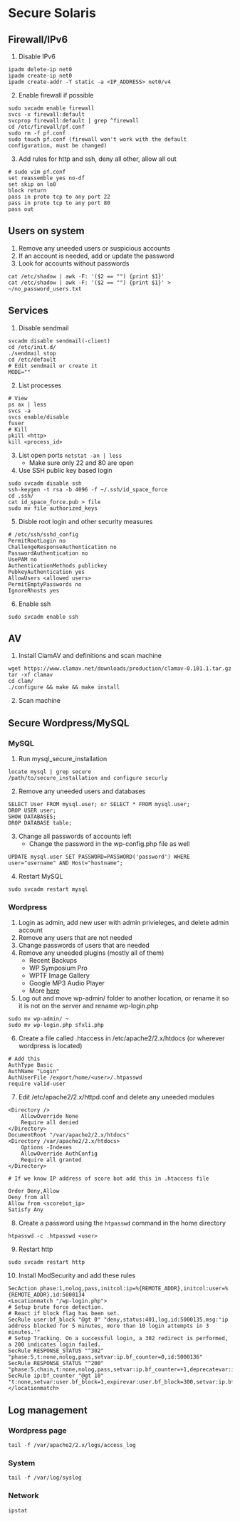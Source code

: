 # Secure Solaris

## Firewall/IPv6
1. Disable IPv6
```
ipadm delete-ip net0
ipadm create-ip net0
ipadm create-addr -T static -a <IP_ADDRESS> net0/v4
```
2. Enable firewall if possible
```
sudo svcadm enable firewall
svcs -x firewall:default
svcprop firewall:default | grep ^firewall
cd /etc/firewall/pf.conf
sudo rm -f pf.conf
sudo touch pf.conf (firewall won't work with the default configuration, must be changed)
```
3. Add rules for http and ssh, deny all other, allow all out
```
# sudo vim pf.conf
set reassemble yes no-df
set skip on lo0
block return
pass in proto tcp to any port 22
pass in proto tcp to any port 80
pass out
```

## Users on system
1. Remove any uneeded users or suspicious accounts
2. If an account is needed, add or update the password
3. Look for accounts without passwords
```
cat /etc/shadow | awk -F: '($2 == "") {print $1}'
cat /etc/shadow | awk -F: '($2 == "") {print $1}' > ~/no_password_users.txt
```

## Services
1. Disable sendmail
```
svcadm disable sendmail(-client)
cd /etc/init.d/
./sendmail stop
cd /etc/default
# Edit sendmail or create it
MODE=""
```
2. List processes
```
# View
ps ax | less
svcs -a
svcs enable/disable
fuser
# Kill
pkill <http>
kill <process_id>
```
3. List open ports `netstat -an | less`
   * Make sure only 22 and 80 are open
4. Use SSH public key based login
```
sudo svcadm disable ssh
ssh-keygen -t rsa -b 4096 -f ~/.ssh/id_space_force
cd .ssh/
cat id_space_force.pub > file
sudo mv file authorized_keys
```
5. Disble root login and other security measures
```
# /etc/ssh/sshd_config
PermitRootLogin no
ChallengeResponseAuthentication no
PasswordAuthentication no
UsePAM no
AuthenticationMethods publickey
PubkeyAuthentication yes
AllowUsers <allowed users>
PermitEmptyPasswords no
IgnoreRhosts yes
```
6. Enable ssh
```
sudo svcadm enable ssh
```

## AV
1. Install ClamAV and definitions and scan machine
```
wget https://www.clamav.net/downloads/production/clamav-0.101.1.tar.gz
tar -xf clamav
cd clam/
./configure && make && make install
```
2. Scan machine

## Secure Wordpress/MySQL
### MySQL
1. Run mysql_secure_installation
```
locate mysql | grep secure
/path/to/secure_installation and configure securly
```
2. Remove any uneeded users and databases
```
SELECT User FROM mysql.user; or SELECT * FROM mysql.user;
DROP USER user;
SHOW DATABASES;
DROP DATABASE table;
```
3. Change all passwords of accounts left
   * Change the password in the wp-config.php file as well
```
UPDATE mysql.user SET PASSWORD=PASSWORD('password') WHERE user="username" AND Host="hostname";
```
4. Restart MySQL
```
sudo svcadm restart mysql
```
### Wordpress
1. Login as admin, add new user with admin privieleges, and delete admin account
2. Remove any users that are not needed
3. Change passwords of users that are needed
4. Remove any uneeded plugins (mostly all of them)
   * Recent Backups
   * WP Symposium Pro
   * WPTF Image Gallery
   * Google MP3 Audio Player
   * More [here](wordpress_vuln_plugins.md)
5. Log out and move wp-admin/ folder to another location, or rename it so it is not on the server and rename wp-login.php
```
sudo mv wp-admin/ ~
sudo mv wp-login.php sfxli.php
```
6. Create a file called .htaccess in /etc/apache2/2.x/htdocs (or wherever wordpress is located)
```
# Add this
AuthType Basic
AuthName "Login"
AuthUserFile /export/home/<user>/.htpasswd
require valid-user
```
7. Edit /etc/apache2/2.x/httpd.conf and delete any uneeded modules
```
<Directory />
    AllowOverride None
    Require all denied
</Directory>
DocumentRoot "/var/apache2/2.x/htdocs"
<Directory /var/apache2/2.x/htdocs>
    Options -Indexes
    AllowOverride AuthConfig
    Require all granted
</Directory>

# If we know IP address of score bot add this in .htaccess file

Order Deny,Allow
Deny from all
Allow from <scorebot_ip>
Satisfy Any
```
8. Create a password using the `htpasswd` command in the home directory
```
htpasswd -c .htpasswd <user>
```
9. Restart http
```
sudo svcadm restart http
```
10. Install ModSecurity and add these rules
```
SecAction phase:1,nolog,pass,initcol:ip=%{REMOTE_ADDR},initcol:user=%{REMOTE_ADDR},id:5000134
<Locationmatch "/wp-login.php">
# Setup brute force detection.
# React if block flag has been set.
SecRule user:bf_block "@gt 0" "deny,status:401,log,id:5000135,msg:'ip address blocked for 5 minutes, more than 10 login attempts in 3 minutes.'"
# Setup Tracking. On a successful login, a 302 redirect is performed, a 200 indicates login failed.
SecRule RESPONSE_STATUS "^302" "phase:5,t:none,nolog,pass,setvar:ip.bf_counter=0,id:5000136"
SecRule RESPONSE_STATUS "^200" "phase:5,chain,t:none,nolog,pass,setvar:ip.bf_counter=+1,deprecatevar:ip.bf_counter=1/180,id:5000137"
SecRule ip:bf_counter "@gt 10" "t:none,setvar:user.bf_block=1,expirevar:user.bf_block=300,setvar:ip.bf_counter=0"
</locationmatch>
```

## Log management
### Wordpress page
```
tail -f /var/apache2/2.x/logs/access_log
```
### System
```
tail -f /var/log/syslog
```
### Network
```
ipstat
```
